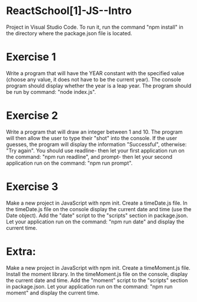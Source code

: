 # ReactSchool[1]-JS--Intro
Project in Visual Studio Code. To run it, run the command "npm install" in the directory where the package.json file is located. 
# Exercise 1
Write a program that will have the YEAR constant with the specified value (choose any value, it does not have to be the current year). The console program should display whether the year is a leap year. The program should be run by command: "node index.js".
# Exercise 2
Write a program that will draw an integer between 1 and 10. The program will then allow the user to type their "shot" into the console. If the user guesses, the program will display the information "Successful", otherwise: "Try again". You should use readline- then let your first application run on the command: "npm run readline", and prompt- then let your second application run on the command: "npm run prompt".
# Exercise 3
Make a new project in JavaScript with npm init.
Create a timeDate.js file.
In the timeDate.js file on the console display the current date and time (use the Date object).
Add the "date" script to the "scripts" section in package.json.
Let your application run on the command: "npm run date" and display the current time.
# Extra: 
Make a new project in JavaScript with npm init.
Create a timeMoment.js file.
Install the moment library.
In the timeMoment.js file on the console, display the current date and time.
Add the "moment" script to the "scripts" section in package.json.
Let your application run on the command: "npm run moment" and display the current time.

 
